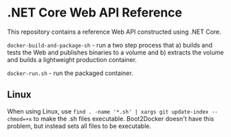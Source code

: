 .NET Core Web API Reference
===========================

This repository contains a reference Web API constructed using .NET Core.

`docker-build-and-package-sh` - run a two step process that a) builds and tests the Web and publishes binaries to a volume and b) extracts the volume and builds a lightweight production container.

`docker-run.sh` - run the packaged container.

Linux
-----
When using Linux, use `find . -name '*.sh' | xargs git update-index --chmod=+x` to make the .sh files executable. Boot2Docker doesn't have this problem, but instead sets all files to be executable.